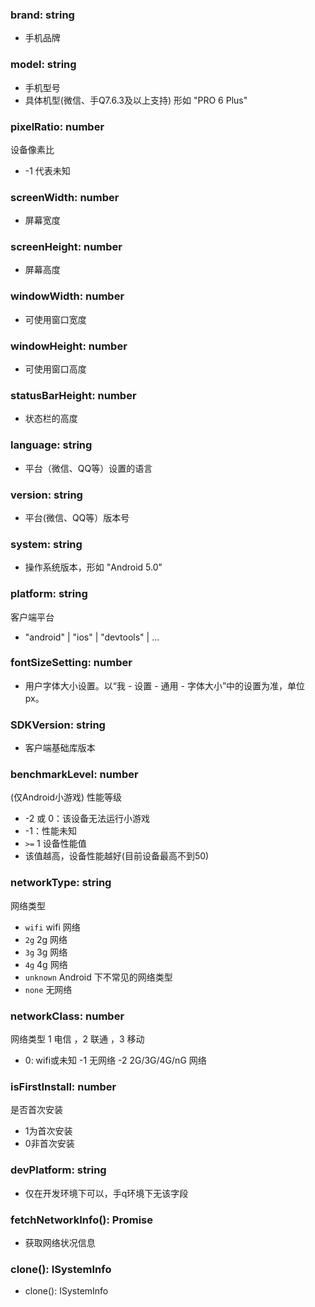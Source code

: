 ### **brand: string**
- 手机品牌


### **model: string**
- 手机型号
- 具体机型(微信、手Q7.6.3及以上支持) 形如 "PRO 6 Plus"


### **pixelRatio: number**
设备像素比
- -1 代表未知


### **screenWidth: number**
- 屏幕宽度


### **screenHeight: number**
- 屏幕高度


### **windowWidth: number**
- 可使用窗口宽度


### **windowHeight: number**
- 可使用窗口高度


### **statusBarHeight: number**
- 状态栏的高度


### **language: string**
- 平台（微信、QQ等）设置的语言


### **version: string**
- 平台(微信、QQ等）版本号


### **system: string**
- 操作系统版本，形如 "Android 5.0"


### **platform: string**
客户端平台
- "android" | "ios" | "devtools" | ...


### **fontSizeSetting: number**
- 用户字体大小设置。以“我 - 设置 - 通用 - 字体大小”中的设置为准，单位 px。


### **SDKVersion: string**
- 客户端基础库版本


### **benchmarkLevel: number**
(仅Android小游戏) 性能等级
- -2 或 0：该设备无法运行小游戏
- -1：性能未知
- `>=` 1 设备性能值
- 该值越高，设备性能越好(目前设备最高不到50)


### **networkType: string**
网络类型
- `wifi`	wifi 网络
- `2g`	2g 网络
- `3g`	3g 网络
- `4g`	4g 网络
- `unknown`	Android 下不常见的网络类型
- `none`	无网络


### **networkClass: number**
网络类型 1 电信 ，2 联通 ，3 移动
- 0: wifi或未知
-1 无网络
-2 2G/3G/4G/nG 网络


### **isFirstInstall: number**
是否首次安装
- 1为首次安装
- 0非首次安装


### **devPlatform: string**
- 仅在开发环境下可以，手q环境下无该字段


### **fetchNetworkInfo(): Promise**
- 获取网络状况信息


### **clone(): ISystemInfo**
- clone(): ISystemInfo

